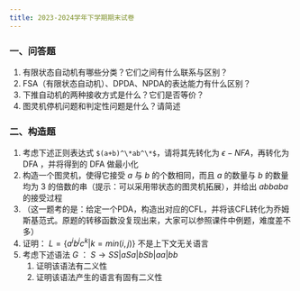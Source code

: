 ```yaml
---
title: 2023-2024学年下学期期末试卷
---
```


### 一、问答题  

1. 有限状态自动机有哪些分类？它们之间有什么联系与区别？  
2. FSA（有限状态自动机）、DPDA、NPDA的表达能力有什么区别？  
3. 下推自动机的两种接收方式是什么？它们是否等价？  
4. 图灵机停机问题和判定性问题是什么？请简述  

### 二、构造题  

1. 考虑下述正则表达式 `$(a+b)^\*ab^\*$`，请将其先转化为 $\epsilon-NFA$，再转化为 DFA ，并将得到的 DFA 做最小化  
2. 构造一个图灵机，使得它接受 $a$ 与 $b$ 的个数相同，而且 $a$ 的数量与 $b$ 的数量均为 $3$ 的倍数的串（提示：可以采用带状态的图灵机拓展），并给出 $abbaba$ 的接受过程  
3. （这一题考的是：给定一个PDA，构造出对应的CFL，并将该CFL转化为乔姆斯基范式。原题的转移函数没复现出来，大家可以参照课件中例题，难度差不多）  
4. 证明： $L = \{a^ib^jc^k|k=min(i,j)\}$ 不是上下文无关语言  
5. 考虑下述语法 $G$ ： $S\rightarrow SS|aSa|bSb|aa|bb$  
    1. 证明该语法有二义性  
    2. 证明该语法产生的语言有固有二义性  
